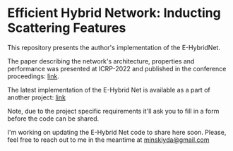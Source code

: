 # Efficient Hybrid Network: Inducting Scattering Features

This repository presents the author's implementation of the E-HybridNet.

The paper describing the network's architecture, properties and performance was presented at ICRP-2022 and published in the conference proceedings: [link](https://ieeexplore.ieee.org/document/9956176).

The latest implementation of the E-Hybrid Net is available as a part of another project: [link](https://sites.google.com/view/hpa-hcpl)

Note, due to the project specific requirements it'll ask you to fill in a form before the code can be shared.

I'm working on updating the E-Hybrid Net code to share here soon. Please, feel free to reach out to me in the meantime at minskiyda@gmail.com
